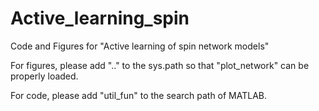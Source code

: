 # Active_learning_spin
Code and Figures for "Active learning of spin network models"

For figures, please add ".." to the sys.path so that "plot_network" can be properly loaded. 

For code, please add "util_fun" to the search path of MATLAB. 

